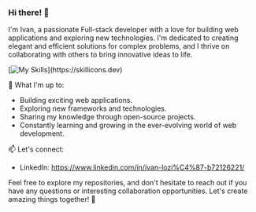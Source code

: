 ### Hi there! 👋

I'm Ivan, a passionate Full-stack developer with a love for building web applications and exploring new technologies. I'm dedicated to creating elegant and efficient solutions for complex problems, and I thrive on collaborating with others to bring innovative ideas to life.

[![My Skills](https://skillicons.dev/icons?i=html,css,js,ts,react,nextjs,angular,nodejs,express,nestjs,postgresql,mongodb,git,github,figma,)](https://skillicons.dev)

💼 What I'm up to:
- Building exciting web applications.
- Exploring new frameworks and technologies.
- Sharing my knowledge through open-source projects.
- Constantly learning and growing in the ever-evolving world of web development.

📫 Let's connect:
- LinkedIn: https://www.linkedin.com/in/ivan-lozi%C4%87-b72126221/

Feel free to explore my repositories, and don't hesitate to reach out if you have any questions or interesting collaboration opportunities. Let's create amazing things together! 🚀
